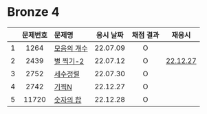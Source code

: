 # Bronze 4

|     | 문제번호 | 문제명                   | 응시 날짜 | 채점 결과 |            재응시            |
| :-: | :------: | :----------------------- | :-------: | :-------: | :--------------------------: |
|  1  |   1264   | [모음의 개수](./1264.js) | 22.07.09  |     O     |                              |
|  2  |   2439   | [별 찍기-2](./2439.js)   | 22.07.12  |     O     | [22.12.27](./replay/2439.js) |
|  3  |   2752   | [세수정렬](./2752.js)    | 22.07.30  |     O     |
|  4  |   2742   | [기찍N](./2742.js)       | 22.12.27  |     O     |
|  5  |  11720   | [숫자의 합](./11720.js)  | 22.12.28  |     O     |
